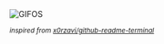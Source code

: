 <div align="justify">
<picture>
    <source media="(prefers-color-scheme: dark)" srcset="https://i.ibb.co/chNMD8K2/output-gif.gif">
    <source media="(prefers-color-scheme: light)" srcset="https://i.ibb.co/chNMD8K2/output-gif.gif">
    <img alt="GIFOS" src="https://i.ibb.co/chNMD8K2/output-gif.gif">
</picture>

<sub><i>inspired from [x0rzavi/github-readme-terminal](https://github.com/x0rzavi/github-readme-terminal)</i></sub>

</div>

<!-- Image deletion URL: https://ibb.co/Df7s5MPw/de72d2c3b803684cce6aaa8d4e0e4485 -->
